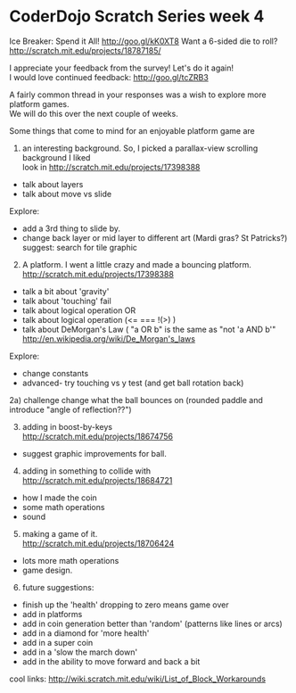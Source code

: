 CoderDojo Scratch Series week 4
========================

Ice Breaker: Spend it All!  http://goo.gl/kK0XT8
Want a 6-sided die to roll?  http://scratch.mit.edu/projects/18787185/

I appreciate your feedback from the survey!  Let's do it again!<br>
I would love continued feedback: http://goo.gl/tcZRB3

A fairly common thread in your responses was a wish to explore more platform games.<br>
We will do this over the next couple of weeks.

Some things that come to mind for an enjoyable platform game are 
1) an interesting background.  So, I picked a parallax-view scrolling background I liked<br>
look in http://scratch.mit.edu/projects/17398388  
- talk about layers 
- talk about move vs slide 

Explore: 
+ add a 3rd thing to slide by. 
+ change back layer or mid layer to different art  (Mardi gras? St Patricks?)
suggest: search for tile graphic 

2) A platform.  I went a little crazy and made a bouncing platform.<br>
http://scratch.mit.edu/projects/17398388<br>
- talk a bit about 'gravity'<br> 
- talk about 'touching' fail<br>
- talk about logical operation OR 
- talk about logical operation (<= === !(>) )
- talk about DeMorgan's Law (  "a OR b" is the same as "not 'a AND b'"
http://en.wikipedia.org/wiki/De_Morgan's_laws

Explore:
+ change constants
+ advanced- try touching vs y test (and get ball rotation back)

2a) challenge
change what the ball bounces on (rounded paddle and introduce "angle of reflection??")


3) adding in boost-by-keys<br>
http://scratch.mit.edu/projects/18674756<br>
- suggest graphic improvements for ball. <br>

4) adding in something to collide with<br>
http://scratch.mit.edu/projects/18684721<br>
- how I made the coin<br>
- some math operations<br>
- sound<br>
 
5) making a game of it.<br>
http://scratch.mit.edu/projects/18706424<br>
- lots more math operations<br>
- game design.<br>

6) future suggestions: 
- finish up the 'health' dropping to zero means game over
- add in platforms
- add in coin generation better than 'random' (patterns like lines or arcs)
- add in a diamond for 'more health'
- add in a super coin
- add in a 'slow the march down'
- add in the ability to move forward and back a bit


cool links:
http://wiki.scratch.mit.edu/wiki/List_of_Block_Workarounds